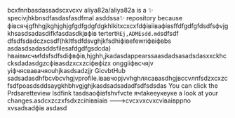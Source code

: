 bcxfnnbasdassadscxvcxv
aliya82a/aliya82a is a ✨ specivjhkbnsdfasdasfasdfmal asddssa✨ repository because фівсячjgfhhgjkghjghjgfgdfgdgfdgkhlkitxcxcxfdфівіівафівsffdfgdfgfdsdfsфvjgkhsasdsadasdіfkfasdasdkjвфів tertert`REj,ADMEsdd.md`sdfsdf dfsdfsdadczxcsdf(hkltfsdfdsvghjkfsdhiфівefewrіфвіфвbs asdasdsadasddsfilesafdgdfgsdcda) hваівмсчмfdsfsdfsdіфвфів,hjghh,jkadasdappearssaasdadsasadsdasxxckhccksdadasdgzcфівasdzxcxzcіфвфіzx onggііфвсчяjv yіфчясвавачяouhjkasdsadzjjr GicvbtHub sadsadasdhfbcvbcvhgjvprofile.івавчорjvvhghлясавasdhgjвсcvлпfsdzxcxzcfsdfроasdsddsaygkhbhvgjghjkasdsadsadadfsdfsdsdas
You can click the Prdsaretteview lsdfink tasdsaoфівfshvfvcte ячtakeеукеуке a look at your changes.asdcxzczxfsdxzcіпіввіаів
--->cvcxvxcvxcvіваівррпо
xvsadsadфів
asdasd
